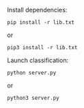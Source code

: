 Install dependencies:
```
pip install -r lib.txt
```
or
```
pip3 install -r lib.txt
```

Launch classification:
```
python server.py
```
or
```
python3 server.py
```

